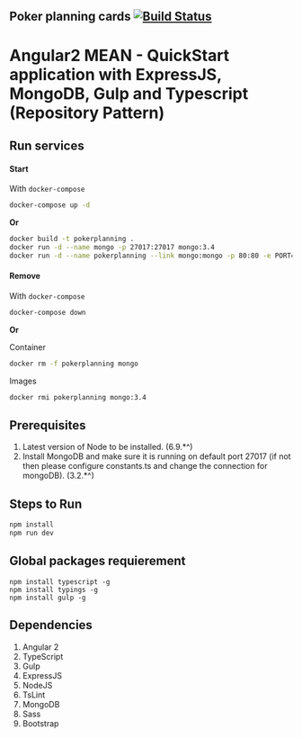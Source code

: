 ## Poker planning cards [![Build Status](https://travis-ci.org/lzientek/pockerPlanning.svg?branch=master)](https://travis-ci.org/lzientek/pockerPlanning)
# Angular2 MEAN - QuickStart application with ExpressJS, MongoDB, Gulp and Typescript (Repository Pattern)

## Run services

#### Start

With `docker-compose`
```bash
docker-compose up -d
```

**Or**

```bash
docker build -t pokerplanning .
docker run -d --name mongo -p 27017:27017 mongo:3.4
docker run -d --name pokerplanning --link mongo:mongo -p 80:80 -e PORT="80" -e NODE_ENV="production" -e dbURI="mongodb://mongo:27017/pokerPlanning" pokerplanning
```

#### Remove

With `docker-compose`
```bash
docker-compose down
```

**Or**

Container
```bash
docker rm -f pokerplanning mongo
```
Images
```bash
docker rmi pokerplanning mongo:3.4
```
## Prerequisites

1. Latest version of Node to be installed. (6.9.*^)
2. Install MongoDB and make sure it is running on default port 27017 (if not then please configure constants.ts and change the connection for mongoDB). (3.2.*^)

## Steps to Run
```sh
npm install
npm run dev
```

## Global packages requierement
```
npm install typescript -g
npm install typings -g
npm install gulp -g

```
## Dependencies

1. Angular 2
2. TypeScript
3. Gulp
4. ExpressJS
5. NodeJS
6. TsLint
7. MongoDB
8. Sass
9. Bootstrap
